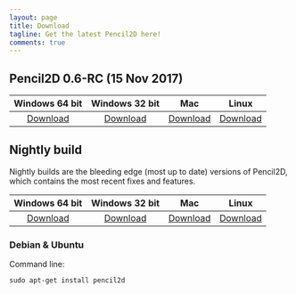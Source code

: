 ```yaml
---
layout: page
title: Download
tagline: Get the latest Pencil2D here!
comments: true
---
```


## Pencil2D 0.6-RC  (15 Nov 2017)

| Windows 64 bit   | Windows 32 bit    | Mac             | Linux             |
| :--------------: | :---------------: | :-------------: | :---------------: |
| [Download][0]    | [Download][1]     | [Download][2]   | [Download][3]     |

[0]: https://github.com/pencil2d/pencil/releases/download/0.6-rc/pencil2d-win64-2017-11-15.zip
[1]: https://github.com/pencil2d/pencil/releases/download/0.6-rc/pencil2d-win32-2017-11-15.zip
[2]: https://github.com/pencil2d/pencil/releases/download/0.6-rc/pencil2d-mac-2017-11-15.zip
[3]: https://github.com/pencil2d/pencil/releases/download/0.6-rc/pencil2d-linux-2017-11-15.AppImage

## Nightly build

Nightly builds are the bleeding edge (most up to date) versions of Pencil2D, which contains the most recent fixes and features.

| Windows 64 bit   | Windows 32 bit    | Mac             | Linux             |
| :--------------: | :---------------: | :-------------: | :---------------: |
| [Download][0]    | [Download][1]     | [Download][2]   | [Download][3]     |

[0]: https://goo.gl/5pZXED
[1]: https://goo.gl/0rbHu6
[2]: https://goo.gl/PXsLCI
[3]: https://goo.gl/NQuJYr

### Debian & Ubuntu

Command line:
```
sudo apt-get install pencil2d
```

